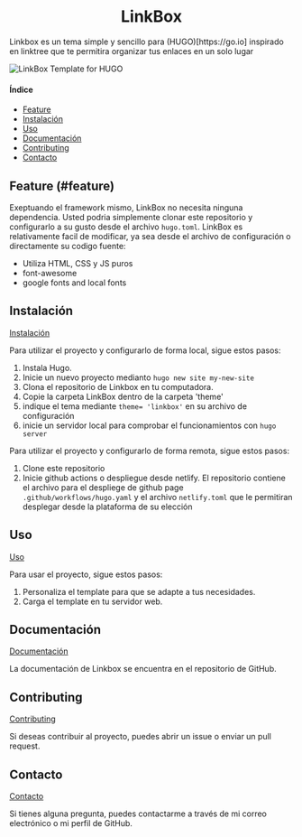 <h1 align='center'>LinkBox</h1> 
Linkbox es un tema simple y sencillo para (HUGO)[https://go.io]  inspirado en linktree que te permitira organizar tus enlaces en un solo lugar

![LinkBox Template for HUGO](https://github.com/deltronik/linkbox/blob/main/images/tn.png)

#### Índice

* [Feature](#feature)
* [Instalación](#instalacion)
* [Uso](#uso)
* [Documentación](#documentacion)
* [Contributing](#contributing)
* [Contacto](#contacto)

## Feature (#feature)

Exeptuando el framework mismo, LinkBox no necesita ninguna dependencia. Usted podria simplemente clonar este repositorio y configurarlo a su gusto desde el archivo `hugo.toml`. 
LinkBox es relativamente facil de modificar, ya sea desde el archivo de configuración o directamente su codigo fuente:

- Utiliza HTML, CSS y JS puros
- font-awesome
- google fonts and local fonts



## Instalación

[Instalación](#instalacion)

Para utilizar el proyecto y configurarlo de forma local, sigue estos pasos:

1. Instala Hugo.
2. Inicie un nuevo proyecto medianto `hugo new site my-new-site`
3. Clona el repositorio de Linkbox en tu computadora.
4. Copie la carpeta LinkBox dentro de la carpeta 'theme'
5. indique el tema mediante `theme= 'linkbox'` en su archivo de configuración
6. inicie un servidor local para comprobar el funcionamientos con `hugo server`

Para utilizar el proyecto y configurarlo de forma remota, sigue estos pasos:

1. Clone este repositorio
2. Inicie github actions o despliegue desde netlify. El repositorio contiene el archivo para el despliege de github page `.github/workflows/hugo.yaml` y el archivo `netlify.toml` que le permitiran desplegar desde la plataforma de su elección

## Uso

[Uso](#uso)

Para usar el proyecto, sigue estos pasos:

1. Personaliza el template para que se adapte a tus necesidades.
2. Carga el template en tu servidor web.

## Documentación

[Documentación](#documentacion)

La documentación de Linkbox se encuentra en el repositorio de GitHub.

## Contributing

[Contributing](#contributing)

Si deseas contribuir al proyecto, puedes abrir un issue o enviar un pull request.

## Contacto

[Contacto](#contacto)

Si tienes alguna pregunta, puedes contactarme a través de mi correo electrónico o mi perfil de GitHub.
